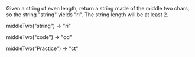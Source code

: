 Given a string of even length, return a string made of the middle two chars, so the string "string" yields "ri". The string length will be at least 2.

middleTwo("string") → "ri"

middleTwo("code") → "od"

middleTwo("Practice") → "ct"

